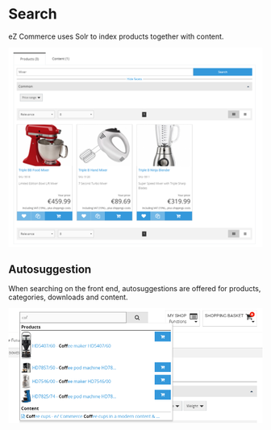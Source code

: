 # Search

eZ Commerce uses Solr to index products together with content.

![Search](img/search_1.png)

## Autosuggestion

When searching on the front end, autosuggestions are offered for products, categories, downloads and content.

![Autosuggest](img/autosuggest.png)
